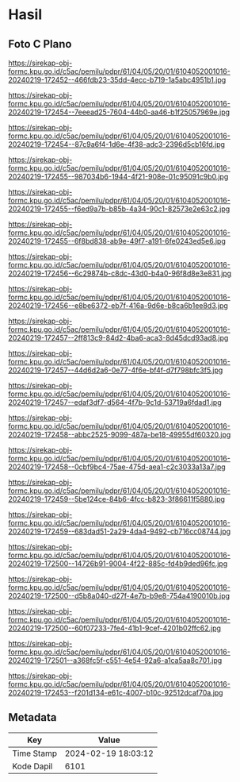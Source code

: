 # Hasil

## Foto C Plano

https://sirekap-obj-formc.kpu.go.id/c5ac/pemilu/pdpr/61/04/05/20/01/6104052001016-20240219-172452--466fdb23-35dd-4ecc-b719-1a5abc4951b1.jpg

https://sirekap-obj-formc.kpu.go.id/c5ac/pemilu/pdpr/61/04/05/20/01/6104052001016-20240219-172454--7eeead25-7604-44b0-aa46-b1f25057969e.jpg

https://sirekap-obj-formc.kpu.go.id/c5ac/pemilu/pdpr/61/04/05/20/01/6104052001016-20240219-172454--87c9a6f4-1d6e-4f38-adc3-2396d5cb16fd.jpg

https://sirekap-obj-formc.kpu.go.id/c5ac/pemilu/pdpr/61/04/05/20/01/6104052001016-20240219-172455--987034b6-1944-4f21-908e-01c95091c9b0.jpg

https://sirekap-obj-formc.kpu.go.id/c5ac/pemilu/pdpr/61/04/05/20/01/6104052001016-20240219-172455--f6ed9a7b-b85b-4a34-90c1-82573e2e63c2.jpg

https://sirekap-obj-formc.kpu.go.id/c5ac/pemilu/pdpr/61/04/05/20/01/6104052001016-20240219-172455--6f8bd838-ab9e-49f7-a191-6fe0243ed5e6.jpg

https://sirekap-obj-formc.kpu.go.id/c5ac/pemilu/pdpr/61/04/05/20/01/6104052001016-20240219-172456--6c29874b-c8dc-43d0-b4a0-96f8d8e3e831.jpg

https://sirekap-obj-formc.kpu.go.id/c5ac/pemilu/pdpr/61/04/05/20/01/6104052001016-20240219-172456--e8be6372-eb7f-416a-9d6e-b8ca6b1ee8d3.jpg

https://sirekap-obj-formc.kpu.go.id/c5ac/pemilu/pdpr/61/04/05/20/01/6104052001016-20240219-172457--2ff813c9-84d2-4ba6-aca3-8d45dcd93ad8.jpg

https://sirekap-obj-formc.kpu.go.id/c5ac/pemilu/pdpr/61/04/05/20/01/6104052001016-20240219-172457--44d6d2a6-0e77-4f6e-bf4f-d7f798bfc3f5.jpg

https://sirekap-obj-formc.kpu.go.id/c5ac/pemilu/pdpr/61/04/05/20/01/6104052001016-20240219-172457--edaf3df7-d564-4f7b-9c1d-53719a6fdad1.jpg

https://sirekap-obj-formc.kpu.go.id/c5ac/pemilu/pdpr/61/04/05/20/01/6104052001016-20240219-172458--abbc2525-9099-487a-be18-49955df60320.jpg

https://sirekap-obj-formc.kpu.go.id/c5ac/pemilu/pdpr/61/04/05/20/01/6104052001016-20240219-172458--0cbf9bc4-75ae-475d-aea1-c2c3033a13a7.jpg

https://sirekap-obj-formc.kpu.go.id/c5ac/pemilu/pdpr/61/04/05/20/01/6104052001016-20240219-172459--5be124ce-84b6-4fcc-b823-3f86611f5880.jpg

https://sirekap-obj-formc.kpu.go.id/c5ac/pemilu/pdpr/61/04/05/20/01/6104052001016-20240219-172459--683dad51-2a29-4da4-9492-cb716cc08744.jpg

https://sirekap-obj-formc.kpu.go.id/c5ac/pemilu/pdpr/61/04/05/20/01/6104052001016-20240219-172500--14726b91-9004-4f22-885c-fd4b9ded96fc.jpg

https://sirekap-obj-formc.kpu.go.id/c5ac/pemilu/pdpr/61/04/05/20/01/6104052001016-20240219-172500--d5b8a040-d27f-4e7b-b9e8-754a4190010b.jpg

https://sirekap-obj-formc.kpu.go.id/c5ac/pemilu/pdpr/61/04/05/20/01/6104052001016-20240219-172500--60f07233-7fe4-41b1-9cef-4201b02ffc62.jpg

https://sirekap-obj-formc.kpu.go.id/c5ac/pemilu/pdpr/61/04/05/20/01/6104052001016-20240219-172501--a368fc5f-c551-4e54-92a6-a1ca5aa8c701.jpg

https://sirekap-obj-formc.kpu.go.id/c5ac/pemilu/pdpr/61/04/05/20/01/6104052001016-20240219-172453--f201d134-e61c-4007-b10c-92512dcaf70a.jpg


## Metadata

| Key        | Value               |
| ---------- | ------------------- |
| Time Stamp | 2024-02-19 18:03:12 |
| Kode Dapil | 6101                |



